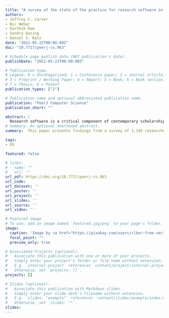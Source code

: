 ```yaml
---
title: "A survey of the state of the practice for research software in the United States"
authors:
- Jeffrey C. Carver
- Nic Weber
- Karthik Ram
- Sandra Gesing
- Daniel S. Katz
date: "2022-05-22T00:00:00Z"
doi: "10.7717/peerj-cs.963"

# Schedule page publish date (NOT publication's date).
publishDate: "2022-05-22T00:00:00Z"

# Publication type.
# Legend: 0 = Uncategorized; 1 = Conference paper; 2 = Journal article;
# 3 = Preprint / Working Paper; 4 = Report; 5 = Book; 6 = Book section;
# 7 = Thesis; 8 = Patent
publication_types: ["2"]

# Publication name and optional abbreviated publication name.
publication: "PeerJ Computer Science"
publication_short: ""

abstract: |
  Research software is a critical component of contemporary scholarship. Yet, most research software is developed and managed in ways that are at odds with its long-term sustainability. This paper presents findings from a survey of 1,149 researchers, primarily from the United States, about sustainability challenges they face in developing and using research software. Some of our key findings include a repeated need for more opportunities and time for developers of research software to receive training. These training needs cross the software lifecycle and various types of tools. We also identified the recurring need for better models of funding research software and for providing credit to those who develop the software so they can advance in their careers. The results of this survey will help inform future infrastructure and service support for software developers and users, as well as national research policy aimed at increasing the sustainability of research software.
# Summary. An optional shortened abstract.
summary:  This paper presents findings from a survey of 1,149 researchers, primarily from the United States, about sustainability challenges they face in developing and using research software. 

tags:
- US

featured: false

# links:
# - name: ""
#   url: ""
url_pdf: https://doi.org/10.7717/peerj-cs.963
url_code: 
url_dataset: ''
url_poster: ''
url_project: ''
url_slides: ''
url_source: ''
url_video: ''

# Featured image
# To use, add an image named `featured.jpg/png` to your page's folder. 
image:
  caption: 'Image by <a href="https://pixabay.com/users/clker-free-vector-images-3736/?utm_source=link-attribution&amp;utm_medium=referral&amp;utm_campaign=image&amp;utm_content=26177">Clker-Free-Vector-Images</a> from <a href="https://pixabay.com//?utm_source=link-attribution&amp;utm_medium=referral&amp;utm_campaign=image&amp;utm_content=26177">Pixabay</a>'
  focal_point: ""
  preview_only: true

# Associated Projects (optional).
#   Associate this publication with one or more of your projects.
#   Simply enter your project's folder or file name without extension.
#   E.g. `internal-project` references `content/project/internal-project/index.md`.
#   Otherwise, set `projects: []`.
projects: []

# Slides (optional).
#   Associate this publication with Markdown slides.
#   Simply enter your slide deck's filename without extension.
#   E.g. `slides: "example"` references `content/slides/example/index.md`.
#   Otherwise, set `slides: ""`.
slides: 
---
```


